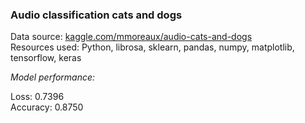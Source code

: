 ### Audio classification cats and dogs
Data source: [kaggle.com/mmoreaux/audio-cats-and-dogs](https://www.kaggle.com/mmoreaux/audio-cats-and-dogs)\
Resources used: Python, librosa, sklearn, pandas, numpy, matplotlib, tensorflow, keras

*Model performance:*

Loss: 0.7396\
Accuracy: 0.8750
